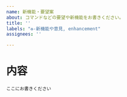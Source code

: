 ```yaml
---
name: 新機能・要望案
about: コマンドなどの要望や新機能をお書きください。
title: ''
labels: "♻️-新機能や意見, enhancement"
assignees: ''

---
```


# 内容
`ここにお書きください`
